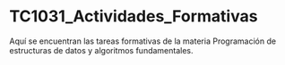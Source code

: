 # TC1031_Actividades_Formativas
Aquí se encuentran las tareas formativas de la materia Programación de estructuras de datos y algoritmos fundamentales.
